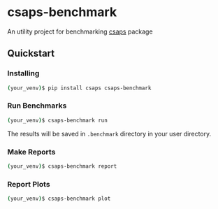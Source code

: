 # csaps-benchmark

An utility project for benchmarking [csaps](https://github.com/espdev/csaps) package

## Quickstart

### Installing

```bash
(your_venv)$ pip install csaps csaps-benchmark
```

### Run Benchmarks

```bash
(your_venv)$ csaps-benchmark run
```

The results will be saved in `.benchmark` directory in your user directory. 

### Make Reports

```bash
(your_venv)$ csaps-benchmark report
```

### Report Plots

```bash
(your_venv)$ csaps-benchmark plot
```
